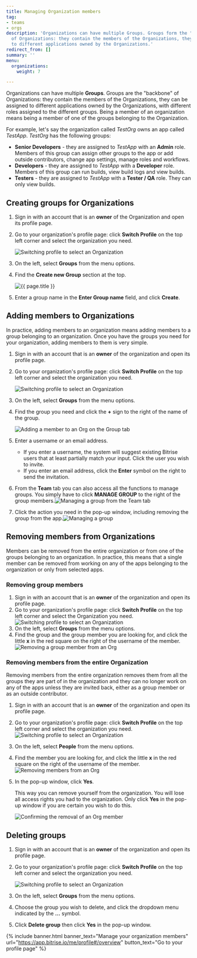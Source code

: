 ```yaml
---
title: Managing Organization members
tag:
- teams
- orgs
description: 'Organizations can have multiple Groups. Groups form the "backbones"
  of Organizations: they contain the members of the Organizations, they can be assigned
  to different applications owned by the Organizations.'
redirect_from: []
summary: ''
menu:
  organizations:
    weight: 7

---
```

Organizations can have multiple **Groups**. Groups are the "backbone" of Organizations: they contain the members of the Organizations, they can be assigned to different applications owned by the Organizations, with different roles assigned to the different groups. Being a member of an organization means being a member of one of the groups belonging to the Organization.

For example, let's say the organization called _TestOrg_ owns an app called _TestApp_. _TestOrg_ has the following groups:

* **Senior Developers** - they are assigned to _TestApp_ with an **Admin** role. Members of this group can assign other groups to the app or add outside contributors, change app settings, manage roles and workflows.
* **Developers** - they are assigned to _TestApp_ with a **Developer** role. Members of this group can run builds, view build logs and view builds.
* **Testers** - they are assigned to _TestApp_ with a **Tester / QA** role. They can only view builds.

## Creating groups for Organizations

1. Sign in with an account that is an **owner** of the Organization and open its profile page.
2. Go to your organization's profile page: click **Switch Profile** on the top left corner and select the organization you need.

   ![Switching profile to select an Organization](/img/switchprofile.jpg)
3. On the left, select **Groups** from the menu options.
4. Find the **Create new Group** section at the top.

   ![{{ page.title }}](/img/enter-group-name.jpg)
5. Enter a group name in the **Enter Group name** field, and click **Create**.

## Adding members to Organizations

In practice, adding members to an organization means adding members to a group belonging to an organization. Once you have the groups you need for your organization, adding members to them is very simple.

1. Sign in with an account that is an **owner** of the organization and open its profile page.
2. Go to your organization's profile page: click **Switch Profile** on the top left corner and select the organization you need.

   ![Switching profile to select an Organization](/img/switchprofile.jpg)
3. On the left, select **Groups** from the menu options.
4. Find the group you need and click the **+** sign to the right of the name of the group.

   ![Adding a member to an Org on the Group tab](/img/addinggroupmember.jpg)
5. Enter a username or an email address.
   * If you enter a username, the system will suggest existing Bitrise users that at least partially match your input. Click the user you wish to invite.
   * If you enter an email address, click the **Enter** symbol on the right to send the invitation.
6. From the **Team** tab you can also access all the functions to manage groups. You simply have to click **MANAGE GROUP** to the right of the group members.![Managing a group from the Team tab](/img/managegroup.jpg)
7. Click the action you need in the pop-up window, including removing the group from the app.![Managing a group](/img/managegroupmembers.jpg)

## Removing members from Organizations

Members can be removed from the entire organization or from one of the groups belonging to an organization. In practice, this means that a single member can be removed from working on any of the apps belonging to the organization or only from selected apps.

### Removing group members

1. Sign in with an account that is an **owner** of the organization and open its profile page.
2. Go to your organization's profile page: click **Switch Profile** on the top left corner and select the Organization you need.![Switching profile to select an Organization](https://app.forestry.io/sites/mpxzvqn7ysfysw/body-media//img/switchprofile.jpg)
3. On the left, select **Groups** from the menu options.
4. Find the group and the group member you are looking for, and click the little **x** in the red square on the right of the username of the member.![Removing a group member from an Org](/img/remomember.jpg)

### Removing members from the entire Organization

Removing members from the entire organization removes them from all the groups they are part of in the organization and they can no longer work on any of the apps unless they are invited back, either as a group member or as an outside contributor.

1. Sign in with an account that is an **owner** of the organization and open its profile page.
2. Go to your organization's profile page: click **Switch Profile** on the top left corner and select the organization you need.![Switching profile to select an Organization](https://app.forestry.io/sites/mpxzvqn7ysfysw/body-media//img/switchprofile.jpg)
3. On the left, select **People** from the menu options.
4. Find the member you are looking for, and click the little **x** in the red square on the right of the username of the member.![Removing members from an Org](/img/removeorg.jpg)
5. In the pop-up window, click **Yes**.

   This way you can remove yourself from the organization. You will lose all access rights you had to the organization. Only click **Yes** in the pop-up window if you are certain you wish to do this.

   ![Confirming the removal of an Org member](/img/removegreatmember.jpg)

## Deleting groups

1. Sign in with an account that is an **owner** of the organization and open its profile page.
2. Go to your organization's profile page: click **Switch Profile** on the top left corner and select the organization you need.

   ![Switching profile to select an Organization](https://app.forestry.io/sites/mpxzvqn7ysfysw/body-media//img/switchprofile.jpg)
3. On the left, select **Groups** from the menu options.
4. Choose the group you wish to delete, and click the dropdown menu indicated by the **...** symbol.
5. Click **Delete group** then click **Yes** in the pop-up window.

{% include banner.html banner_text="Manage your organization members" url="https://app.bitrise.io/me/profile#/overview" button_text="Go to your profile page" %}